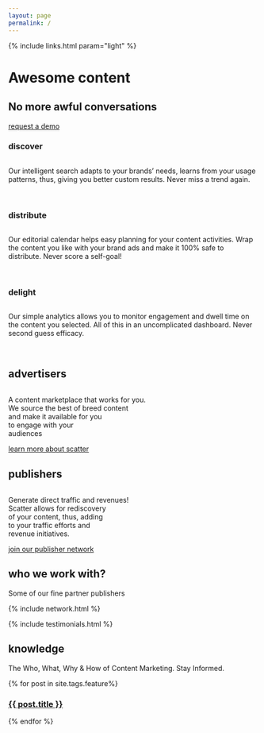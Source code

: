 ```yaml
---
layout: page
permalink: /
---
```

<link rel="stylesheet" href="https://cdnjs.cloudflare.com/ajax/libs/lightbox2/2.7.1/css/lightbox.css">

<!-- hero -->
<div id="hero" class="hero hero__homepage">
  <div class="hero-a">
    <div class="header header-trans">
      <div class="container">
        <div class="row">
          {% include links.html param="light" %}
        </div>
      </div>
    </div>
    <div class="container">
      <div class="hero-content tac">
        <h1 class="hd-1 mt">Awesome content</h1>
      </div>
    </div>
  </div>
  <div class="hero-b tac">
    <h2 class="hd-1">No more awful conversations</h2>
    <div class="breathe">
      <img src="{{ site.baseurl }}/img/hero-scatter-logo.png" alt="">
    </div>
    <div>
      <a href="#contact" class="btn btn-tertiary">request a demo</a>
    </div>
    <div class="hidden-xs skip tac">
      <a href="#content"><img src="{{ site.baseurl }}/img/i-arrow.png" alt=""></a>
    </div>
  </div>
</div>
<!-- /hero -->

<!-- intro -->
<div id="content" class="hidden-xs section scatter">
  <div class="container tac">
    <div class="row mt">
      <div class="col-xs-4 arrow-r">
        <div class="brief tac">
          <h3 class="hd-3">discover</h3>
          <img src="{{ site.baseurl }}/img/i-discover.png" alt="">
          <p>Our intelligent search adapts to your brands’ needs, learns from your usage patterns, thus, giving you better custom results. Never miss a trend again.</p>
          <span class="screenshot">
            <a href="{{ site.baseurl }}/img/discover-1.jpg" data-lightbox="discover-1"><img src="{{ site.baseurl }}/img/i-discover-1.jpg" alt=""></a>
            <a href="{{ site.baseurl }}/img/discover-2.jpg" data-lightbox="discover-2" class="ml"><img src="{{ site.baseurl }}/img/i-discover-2.jpg" alt=""></a></span>
        </div>
      </div>
      <div class="col-xs-4 arrow-r">
        <div class="brief tac">
          <h3 class="hd-3">distribute</h3>
          <img src="{{ site.baseurl }}/img/i-distribute.png" alt="">
          <p>Our editorial calendar helps easy planning for your content activities. Wrap the content you like with your brand ads and make it 100% safe to distribute. Never score a self-goal!</p>
          <span class="screenshot">
            <a href="{{ site.baseurl }}/img/distribute-1.jpg" data-lightbox="distribute-1"><img src="{{ site.baseurl }}/img/i-distribute-1.jpg" alt=""></a>
            <a href="{{ site.baseurl }}/img/distribute-2.jpg" data-lightbox="distribute-2" class="ml"><img src="{{ site.baseurl }}/img/i-distribute-2.jpg" alt=""></a></span>
        </div>
      </div>
      <div class="col-xs-4">
        <div class="brief tac">
          <h3 class="hd-3">delight</h3>
          <img src="{{ site.baseurl }}/img/i-delight.png" alt="">
          <p>Our simple analytics allows you to monitor engagement and dwell time on the content you selected. All of this in an uncomplicated dashboard. Never second guess efficacy.</p>
          <span class="screenshot">
            <a href="{{ site.baseurl }}/img/delight-1.jpg" data-lightbox="delight-1"><img src="{{ site.baseurl }}/img/i-delight-1.jpg" alt=""></a>
            <a href="{{ site.baseurl }}/img/delight-2.jpg" data-lightbox="delight-2" class="ml"><img src="{{ site.baseurl }}/img/i-delight-2.jpg" alt=""></a></span>
        </div>
      </div>
    </div>
  </div>
</div>
<!-- /intro -->

<!-- section-1 -->
<div id="section-1" class="section">
  <div class="container star">
    <div class="row tac">
      <div class="col-md-6">
        <div class="advertisers">
          <div class="circle arrow-double">
            <h2 class="hd-2">advertisers</h2>
            <img src="{{ site.baseurl }}/img/i-advertisers.png" alt="">
            <p class="brief-text">A content marketplace that works for you. <br>
            We source the best of breed content <br>
            and make it available for you <br>
            to engage with your <br>
            audiences</p>
          </div>
          <div class="pb"><a href="{{ site.baseurl }}/advertisers" class="btn btn-tertiary">learn more about scatter</a></div>
        </div>
      </div>
      <div class="col-md-6">
        <div class="publishers">
          <div class="circle circle-secondary">
            <h2 class="hd-2">publishers</h2>
            <img src="{{ site.baseurl }}/img/i-publishers.png" alt="">
            <p class="brief-text">Generate direct traffic and revenues! <br>
            Scatter allows for rediscovery <br>
            of your content, thus, adding <br>
            to your traffic efforts and <br>
            revenue initiatives.</p>
          </div>
          <div class="pb"><a href="{{ site.baseurl }}/publishers" class="btn btn-tertiary">join our publisher network</a></div>
        </div>
      </div>
    </div>
  </div>
</div>
<!-- /section-1 -->

<div class="section scatter">
  <div class="container tac">
    <h2 class="hd-2">who we work with?</h2>
    <p class="brief-text">Some of our fine partner publishers</p>
    {% include network.html %}
  </div>
</div>

{% include testimonials.html %}

<div class="section section-gray tac">
  <h2 class="hd-2">knowledge</h2>
  <p class="mb">The Who, What, Why & How of Content Marketing. Stay Informed.</p>
  <div class="container">
    <div class="row mb">
      {% for post in site.tags.feature%}
      <div class="col-md-4 mb">
        <a href="{{ site.baseurl }}{{ post.url }}">
          <div class="article article-sm tac" style="background-image:url('{{ site.baseurl }}/img/articles/{{post.image}}')">
            <h3>{{ post.title }}</h3>
          </div>
        </a>
      </div>
      {% endfor %}
    </div>
  </div>
</div>

